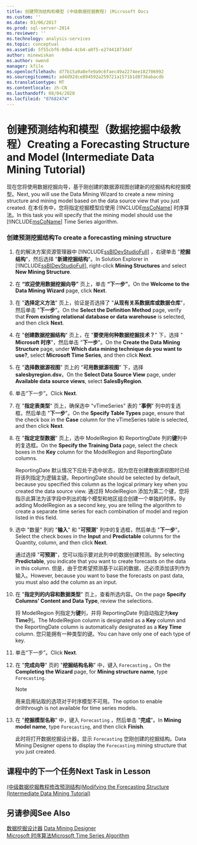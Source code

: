```yaml
---
title: 创建预测结构和模型 (中级数据挖掘教程) |Microsoft Docs
ms.custom: ''
ms.date: 03/06/2017
ms.prod: sql-server-2014
ms.reviewer: ''
ms.technology: analysis-services
ms.topic: conceptual
ms.assetid: 5f55cbf6-0db4-4cb4-a0f5-e27441873d4f
author: minewiskan
ms.author: owend
manager: kfile
ms.openlocfilehash: d77b15a9a8efe9a9c6faec49a2274ee182706992
ms.sourcegitcommit: ad4d92dce894592a259721a1571b1d8736abacdb
ms.translationtype: MT
ms.contentlocale: zh-CN
ms.lasthandoff: 08/04/2020
ms.locfileid: "87682474"
---
```

# <a name="creating-a-forecasting-structure-and-model-intermediate-data-mining-tutorial"></a><span data-ttu-id="6339b-102">创建预测结构和模型（数据挖掘中级教程）</span><span class="sxs-lookup"><span data-stu-id="6339b-102">Creating a Forecasting Structure and Model (Intermediate Data Mining Tutorial)</span></span>
  <span data-ttu-id="6339b-103">现在您将使用数据挖掘向导，基于刚创建的数据源视图创建新的挖掘结构和挖掘模型。</span><span class="sxs-lookup"><span data-stu-id="6339b-103">Next, you will use the Data Mining Wizard to create a new mining structure and mining model based on the data source view that you just created.</span></span> <span data-ttu-id="6339b-104">在本任务中，您将指定挖掘模型应使用 [!INCLUDE[msCoName](../includes/msconame-md.md)] 时序算法。</span><span class="sxs-lookup"><span data-stu-id="6339b-104">In this task you will specify that the mining model should use the [!INCLUDE[msCoName](../includes/msconame-md.md)] Time Series algorithm.</span></span>  
  
### <a name="to-create-a-forecasting-mining-structure"></a><span data-ttu-id="6339b-105">创建预测挖掘结构</span><span class="sxs-lookup"><span data-stu-id="6339b-105">To create a forecasting mining structure</span></span>  
  
1.  <span data-ttu-id="6339b-106">在的解决方案资源管理器中 [!INCLUDE[ssBIDevStudioFull](../includes/ssbidevstudiofull-md.md)] ，右键单击 "**挖掘结构**"，然后选择 "**新建挖掘结构**"。</span><span class="sxs-lookup"><span data-stu-id="6339b-106">In Solution Explorer in [!INCLUDE[ssBIDevStudioFull](../includes/ssbidevstudiofull-md.md)], right-click **Mining Structures** and select **New Mining Structure**.</span></span>  
  
2.  <span data-ttu-id="6339b-107">在 **“欢迎使用数据挖掘向导”** 页上，单击 **“下一步”**。</span><span class="sxs-lookup"><span data-stu-id="6339b-107">On the **Welcome to the Data Mining Wizard** page, click **Next**.</span></span>  
  
3.  <span data-ttu-id="6339b-108">在 "**选择定义方法**" 页上，验证是否选择了 "**从现有关系数据库或数据仓库**"，然后单击 "**下一步**"。</span><span class="sxs-lookup"><span data-stu-id="6339b-108">On the **Select the Definition Method** page, verify that **From existing relational database or data warehouse** is selected, and then click **Next**.</span></span>  
  
4.  <span data-ttu-id="6339b-109">在 "**创建数据挖掘结构**" 页上，在 "**要使用何种数据挖掘技术？**" 下，选择 " **Microsoft 时序**"，然后单击 "**下一步**"。</span><span class="sxs-lookup"><span data-stu-id="6339b-109">On the **Create the Data Mining Structure** page, under **Which data mining technique do you want to use?**, select **Microsoft Time Series**, and then click **Next**.</span></span>  
  
5.  <span data-ttu-id="6339b-110">在 "**选择数据源视图**" 页上的 "**可用数据源视图**" 下，选择**salesbyregion.dsv**。</span><span class="sxs-lookup"><span data-stu-id="6339b-110">On the **Select Data Source View** page, under **Available data source views**, select **SalesByRegion**.</span></span>  
  
6.  <span data-ttu-id="6339b-111">单击“下一步”。</span><span class="sxs-lookup"><span data-stu-id="6339b-111">Click **Next**.</span></span>  
  
7.  <span data-ttu-id="6339b-112">在 "**指定表类型**" 页上，确保选中 "vTimeSeries" 表的 "**事例**" 列中的复选框，然后单击 "**下一步**"。</span><span class="sxs-lookup"><span data-stu-id="6339b-112">On the **Specify Table Types** page, ensure that the check box in the **Case** column for the vTimeSeries table is selected, and then click **Next**.</span></span>  
  
8.  <span data-ttu-id="6339b-113">在 "**指定定型数据**" 页上，选中 ModelRegion 和 ReportingDate 列的**键**列中的复选框。</span><span class="sxs-lookup"><span data-stu-id="6339b-113">On the **Specify the Training Data** page, select the check boxes in the **Key** column for the ModelRegion and ReportingDate columns.</span></span>  
  
     <span data-ttu-id="6339b-114">ReportingDate 默认情况下应处于选中状态，因为您在创建数据源视图时已经将该列指定为逻辑主键。</span><span class="sxs-lookup"><span data-stu-id="6339b-114">ReportingDate should be selected by default, because you specified this column as the logical primary key when you created the data source view.</span></span> <span data-ttu-id="6339b-115">通过将 ModelRegion 添加为第二个键，您将指示此算法为该字段中列出的每个模型和地区组合创建一个单独的时序。</span><span class="sxs-lookup"><span data-stu-id="6339b-115">By adding ModelRegion as a second key, you are telling the algorithm to create a separate time series for each combination of model and region listed in this field.</span></span>  
  
9. <span data-ttu-id="6339b-116">选中 "数量" 列的 "**输入**" 和 "**可预测**" 列中的复选框，然后单击 "**下一步**"。</span><span class="sxs-lookup"><span data-stu-id="6339b-116">Select the check boxes in the **Input** and **Predictable** columns for the Quantity, column, and then click **Next**.</span></span>  
  
     <span data-ttu-id="6339b-117">通过选择 "**可预测**"，您可以指示要对此列中的数据创建预测。</span><span class="sxs-lookup"><span data-stu-id="6339b-117">By selecting **Predictable**, you indicate that you want to create forecasts on the data in this column.</span></span> <span data-ttu-id="6339b-118">但是，由于您希望预测基于以前的数据，还必须添加该列作为输入。</span><span class="sxs-lookup"><span data-stu-id="6339b-118">However, because you want to base the forecasts on past data, you must also add the column as an input.</span></span>  
  
10. <span data-ttu-id="6339b-119">在 "**指定列的内容和数据类型**" 页上，查看所选内容。</span><span class="sxs-lookup"><span data-stu-id="6339b-119">On the page **Specify Columns' Content and Data Type**, review the selections.</span></span>  
  
     <span data-ttu-id="6339b-120">将 ModelRegion 列指定为**键**列，并将 ReportingDate 列自动指定为**key Time**列。</span><span class="sxs-lookup"><span data-stu-id="6339b-120">The ModelRegion column is designated as a **Key** column and the ReportingDate column is automatically designated as a **Key Time** column.</span></span> <span data-ttu-id="6339b-121">您只能拥有一种类型的键。</span><span class="sxs-lookup"><span data-stu-id="6339b-121">You can have only one of each type of key.</span></span>  
  
11. <span data-ttu-id="6339b-122">单击“下一步”。</span><span class="sxs-lookup"><span data-stu-id="6339b-122">Click **Next**.</span></span>  
  
12. <span data-ttu-id="6339b-123">在 "**完成向导**" 页的 "**挖掘结构名称**" 中，键入 `Forecasting` 。</span><span class="sxs-lookup"><span data-stu-id="6339b-123">On the **Completing the Wizard** page, for **Mining structure name**, type `Forecasting`.</span></span>  
  
    > [!NOTE]  
    >  <span data-ttu-id="6339b-124">用来启用钻取的选项对于时序模型不可用。</span><span class="sxs-lookup"><span data-stu-id="6339b-124">The option to enable drillthrough is not available for time series models.</span></span>  
  
13. <span data-ttu-id="6339b-125">在 "**挖掘模型名称**" 中，键入 `Forecasting` ，然后单击 "**完成**"。</span><span class="sxs-lookup"><span data-stu-id="6339b-125">In **Mining model name**, type `Forecasting`, and then click **Finish**.</span></span>  
  
     <span data-ttu-id="6339b-126">此时将打开数据挖掘设计器，显示 `Forecasting` 您刚创建的挖掘结构。</span><span class="sxs-lookup"><span data-stu-id="6339b-126">Data Mining Designer opens to display the `Forecasting` mining structure that you just created.</span></span>  
  
## <a name="next-task-in-lesson"></a><span data-ttu-id="6339b-127">课程中的下一个任务</span><span class="sxs-lookup"><span data-stu-id="6339b-127">Next Task in Lesson</span></span>  
 [<span data-ttu-id="6339b-128">&#40;中级数据挖掘教程修改预测结构&#41;</span><span class="sxs-lookup"><span data-stu-id="6339b-128">Modifying the Forecasting Structure &#40;Intermediate Data Mining Tutorial&#41;</span></span>](../../2014/tutorials/modifying-the-forecasting-structure-intermediate-data-mining-tutorial.md)  
  
## <a name="see-also"></a><span data-ttu-id="6339b-129">另请参阅</span><span class="sxs-lookup"><span data-stu-id="6339b-129">See Also</span></span>  
 <span data-ttu-id="6339b-130">[数据挖掘设计器](../../2014/analysis-services/data-mining/data-mining-designer.md) </span><span class="sxs-lookup"><span data-stu-id="6339b-130">[Data Mining Designer](../../2014/analysis-services/data-mining/data-mining-designer.md) </span></span>  
 [<span data-ttu-id="6339b-131">Microsoft 时序算法</span><span class="sxs-lookup"><span data-stu-id="6339b-131">Microsoft Time Series Algorithm</span></span>](../../2014/analysis-services/data-mining/microsoft-time-series-algorithm.md)  
  
  

